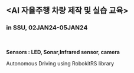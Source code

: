 <h2><b>&lt;AI 자율주행 차량 제작 및 실습 교육&gt;</b></h2>
<h3><b>in SSU, 02JAN24-05JAN24</b></h3><br>

<b>Sensors : LED, Sonar,Infrared sensor, camera</b> 

Autonomous Driving using RobokitRS library<br><br>


